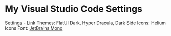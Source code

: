 # My Visual Studio Code Settings

Settings - [Link](https://github.com/nylestroke/vscode-settings/blob/master/settings.json)
Themes: FlatUI Dark, Hyper Dracula, Dark Side
Icons: Helium Icons
Font: [JetBrains Mono](https://www.jetbrains.com/lp/mono/)
